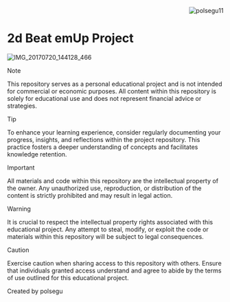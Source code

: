  <p align="right"> <img src="https://komarev.com/ghpvc/?username=polsegu11&label=Profile%20views&color=0e75b6&style=flat" alt="polsegu11" /> </p>

# 2d Beat emUp Project

![IMG_20170720_144128_466](https://i.postimg.cc/tJQ1sDck/unity-2d-beat-em-Up.jpg)
> [!NOTE]
> This repository serves as a personal educational project and is not intended for commercial or economic purposes. All content within this repository is solely for educational use and does not represent financial advice or strategies.

> [!TIP]
> To enhance your learning experience, consider regularly documenting your progress, insights, and reflections within the project repository. This practice fosters a deeper understanding of concepts and facilitates knowledge retention.

> [!IMPORTANT]
> All materials and code within this repository are the intellectual property of the owner. Any unauthorized use, reproduction, or distribution of the content is strictly prohibited and may result in legal action.

> [!WARNING]
> It is crucial to respect the intellectual property rights associated with this educational project. Any attempt to steal, modify, or exploit the code or materials within this repository will be subject to legal consequences.

> [!CAUTION]
> Exercise caution when sharing access to this repository with others. Ensure that individuals granted access understand and agree to abide by the terms of use outlined for this educational project.

Created by polsegu
